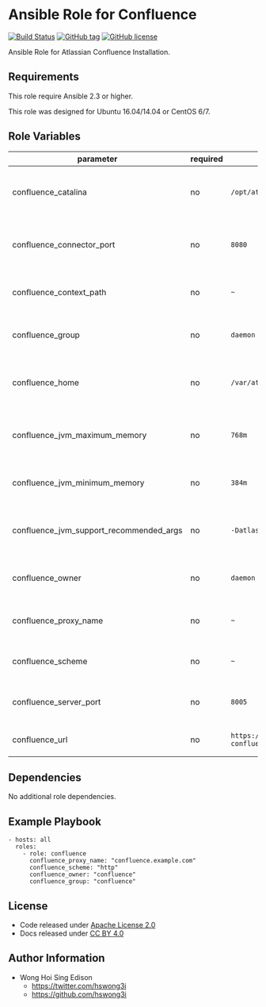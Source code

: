 Ansible Role for Confluence
=====================

[![Build Status](https://travis-ci.org/alvistack/ansible-role-confluence.svg?branch=master)](https://travis-ci.org/alvistack/ansible-role-confluence)
[![GitHub tag](https://img.shields.io/github/tag/alvistack/ansible-role-confluence.svg)](https://github.com/alvistack/ansible-role-confluence)
[![GitHub license](https://img.shields.io/github/license/alvistack/ansible-role-confluence.svg)](https://github.com/alvistack/ansible-role-confluence/blob/master/LICENSE)

Ansible Role for Atlassian Confluence Installation.

Requirements
------------

This role require Ansible 2.3 or higher.

This role was designed for Ubuntu 16.04/14.04 or CentOS 6/7.

Role Variables
--------------

<table>
<colgroup>
<col width="20%" />
<col width="20%" />
<col width="20%" />
<col width="20%" />
<col width="20%" />
</colgroup>
<thead>
<tr class="header">
<th>parameter</th>
<th>required</th>
<th>default</th>
<th>choices</th>
<th>comments</th>
</tr>
</thead>
<tbody>
<tr class="odd">
<td>confluence_catalina</td>
<td>no</td>
<td><code>/opt/atlassian/confluence</code></td>
<td></td>
<td>Location for the Confluence installation directory</td>
</tr>
<tr class="even">
<td>confluence_connector_port</td>
<td>no</td>
<td><code>8080</code></td>
<td></td>
<td>Confluence Apache Tomcat connector port</td>
</tr>
<tr class="odd">
<td>confluence_context_path</td>
<td>no</td>
<td><code>~</code></td>
<td></td>
<td>Context path for Confluence installation</td>
</tr>
<tr class="even">
<td>confluence_group</td>
<td>no</td>
<td><code>daemon</code></td>
<td></td>
<td>Name of the group that should own the file</td>
</tr>
<tr class="odd">
<td>confluence_home</td>
<td>no</td>
<td><code>/var/atlassian/application-data/confluence</code></td>
<td></td>
<td>Location for the Confluence home directory</td>
</tr>
<tr class="even">
<td>confluence_jvm_maximum_memory</td>
<td>no</td>
<td><code>768m</code></td>
<td></td>
<td>Confluence JVM maximum memory usage</td>
</tr>
<tr class="odd">
<td>confluence_jvm_minimum_memory</td>
<td>no</td>
<td><code>384m</code></td>
<td></td>
<td>Confluence JVM minimum memory usage</td>
</tr>
<tr class="even">
<td>confluence_jvm_support_recommended_args</td>
<td>no</td>
<td><code>-Datlassian.plugins.enable.wait=300</code></td>
<td></td>
<td>Atlassian Support recommended JVM arguments</td>
</tr>
<tr class="odd">
<td>confluence_owner</td>
<td>no</td>
<td><code>daemon</code></td>
<td></td>
<td>Name of the user that should own the file</td>
</tr>
<tr class="even">
<td>confluence_proxy_name</td>
<td>no</td>
<td><code>~</code></td>
<td></td>
<td>Domain name for working with reverse proxy</td>
</tr>
<tr class="odd">
<td>confluence_scheme</td>
<td>no</td>
<td><code>~</code></td>
<td><ul>
<li><code>http</code></li>
<li><code>https</code></li>
</ul></td>
<td>Scheme for working with reverse proxy</td>
</tr>
<tr class="even">
<td>confluence_server_port</td>
<td>no</td>
<td><code>8005</code></td>
<td></td>
<td>Confluence Apache Tomcat server port</td>
</tr>
<tr class="odd">
<td>confluence_url</td>
<td>no</td>
<td><code>https://downloads.atlassian.com/software/confluence/downloads/atlassian-confluence-core-7.5.0.tar.gz</code></td>
<td></td>
<td>URL for download archive</td>
</tr>
</tbody>
</table>

Dependencies
------------

No additional role dependencies.

Example Playbook
----------------

    - hosts: all
      roles:
        - role: confluence
          confluence_proxy_name: "confluence.example.com"
          confluence_scheme: "http"
          confluence_owner: "confluence"
          confluence_group: "confluence"

License
-------

-   Code released under [Apache License 2.0](https://github.com/alvistack/ansible-role-confluence/blob/master/LICENSE)
-   Docs released under [CC BY 4.0](http://creativecommons.org/licenses/by/4.0/)

Author Information
------------------

-   Wong Hoi Sing Edison
    -   <https://twitter.com/hswong3i>
    -   <https://github.com/hswong3i>

